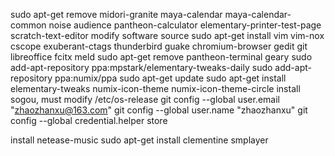 sudo apt-get remove midori-granite maya-calendar maya-calendar-common noise audience pantheon-calculator elementary-printer-test-page scratch-text-editor
modify software source
sudo apt-get install vim vim-nox cscope exuberant-ctags thunderbird guake chromium-browser gedit git libreoffice fcitx meld
sudo apt-get remove pantheon-terminal geary
sudo add-apt-repository ppa:mpstark/elementary-tweaks-daily
sudo add-apt-repository ppa:numix/ppa
sudo apt-get update
sudo apt-get install elementary-tweaks numix-icon-theme numix-icon-theme-circle
install sogou, must modify /etc/os-release
git config --global user.email "zhaozhanxu@163.com"
git config --global user.name "zhaozhanxu"
git config --global credential.helper store

install netease-music
sudo apt-get install clementine smplayer
